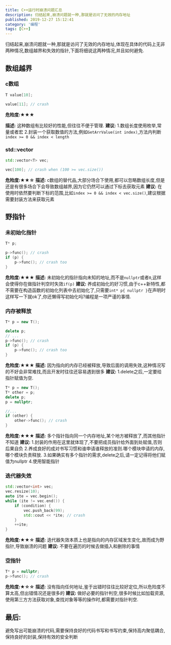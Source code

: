 ```yaml
---
title: C++运行时崩溃问题汇总
description: 归结起来,崩溃问题就一种,那就是访问了无效的内存地址
published: 2019-12-27 15:12:41
category: '编程'
tags: [C++]
---
```


归结起来,崩溃问题就一种,那就是访问了无效的内存地址,体现在具体的代码上无非两种情况,数组越界和失效的指针,下面将细说这两种情况,并且如何避免.

<!-- more -->

## 数组越界
### c数组
```c++
T value[10];

value[11]; // crash
```
**危险度:★★★**

**描述:**
这种数组有比较好的性能,但往往不便于管理.
**建议:**
1.数组长度使用枚举,常量或者宏
2.封装一个获取数值的方法,例如`GetArrValue(int index)`,方法内判断`index >= 0 && index < length`

### std::vector
```c++
std::vector<T> vec;

vec[100]; // crash when (100 >= vec.size())
```
**危险度:★★☆**
**描述:**
c数组的替代品,大部分场合下使用,都可以忽略数组长度,但是还是有很多场合下会导致数组越界,因为它仍然可以通过下标去获取元素
**建议:**
在使用时依然要判断下标的范围,比如`index >= 0 && index < vec.size()`,建议根据需要封装方法来获取元素

## 野指针
### 未初始化指针
```c++
T* p;

p->func(); // crash
if (p) {
	p->func(); // crash too
}
```
**危险度:★★★**
**描述:**
未初始化的指针指向未知的地址,而不是`nullptr`或者`0`,这样会使得你在做指针判空时失效`if(p)`
**建议:**
养成初始化的好习惯,由于c++新特性,都不需要在构造函数的初始化列表中去初始化了,只需要`int* p{ nullptr }`在声明时这样写一下就ok了,你还懒得写初始化吗?编程是一项严谨的事情.

### 内存被释放

```c++
T* p = new T();

delete p;
// ...
p->func(); // crash
if (p) {
	p->func(); // crash too
}
```

**危险度:★★★**
**描述:**
因为指向的内存已经被释放,导致后面的调用失效,这种情况写的不好会非常难找,而且开发时往往还容易遇到很多
**建议:**
1.delete之后,一定要给指针赋值为空.

```c++
T* p = new T();
T* other = p;
delete p;
p = nullptr;

//...
if (other) {
	other->func(); // crash
}
```

**危险度:★★★**
**描述:**
多个指针指向同一个内存地址,某个地方被释放了,而其他指针不知道
**建议:**
1.封装的作用在这里就体现了,不要把成员指针给外面到处赋值,否则后果自负
2.养成良好的成对书写习惯和谁申请谁释放的准则.哪个模块申请的内存,哪个模块负责释放.
3.如果确实有多个指针的需求,delete之后,请一定记得将他们赋值为nullptr
4.使用智能指针

### 迭代器失效
```c++
std::vector<int> vec;
vec.resize(10);
auto ite = vec.begin();
while (ite != vec.end()) {
	if (condition) {
		vec.push_back(99);
		std::cout << *ite; // crash		
	}
	++ite;
}
```
**危险度:★★☆**
**描述:**
迭代器失效本质上也是指向的内存区域发生变化,故而成为野指针,导致崩溃的问题
**建议:**
不要在遍历的时候去做插入和删除的事情

### 空指针
```c++
T* p = nullptr;
p->func(); // crash
```
**危险度:★☆☆**
**描述:**
没有指向任何地址,鉴于出错时往往比较好定位,所以危险度不算太高,但出错情况还是很多的
**建议:**
做好必要的指针判空,很多时候比如加载资源,使用第三方方法获取对象,查找对象等等的操作时,都需要对指针判空.

## 最后:
避免写出可能崩溃的代码,需要保持良好的代码书写和书写约束,保持高内聚低耦合,保持良好的封装,保持有效的安全判断
